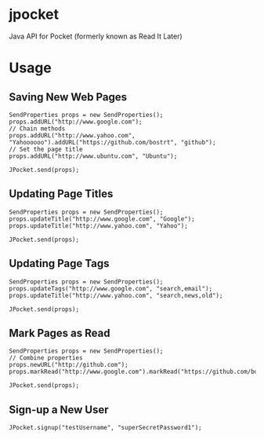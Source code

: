 jpocket
=======

Java API for Pocket (formerly known as Read It Later)

Usage
=====
Saving New Web Pages
--------------------
```
SendProperties props = new SendProperties();
props.addURL("http://www.google.com");
// Chain methods
props.addURL("http://www.yahoo.com", "Yahoooooo").addURL("https://github.com/bostrt", "github");
// Set the page title
props.addURL("http://www.ubuntu.com", "Ubuntu");

JPocket.send(props);
```

Updating Page Titles
--------------------
```
SendProperties props = new SendProperties();
props.updateTitle("http://www.google.com", "Google");
props.updateTitle("http://www.yahoo.com", "Yahoo");

JPocket.send(props);
```

Updating Page Tags
--------------------
```
SendProperties props = new SendProperties();
props.updateTags("http://www.google.com", "search,email");
props.updateTitle("http://www.yahoo.com", "search,news,old");

JPocket.send(props);
```

Mark Pages as Read
--------------------
```
SendProperties props = new SendProperties();
// Combine properties
props.newURL("http://github.com");
props.markRead("http://www.google.com").markRead("https://github.com/bostrt");

JPocket.send(props);
```

Sign-up a New User
------------------
```
JPocket.signup("testUsername", "superSecretPassword1");
```